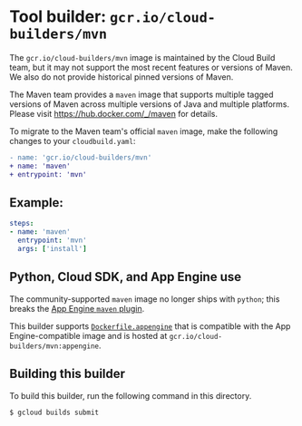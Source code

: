 # Tool builder: `gcr.io/cloud-builders/mvn`

The `gcr.io/cloud-builders/mvn` image is maintained by the Cloud Build team,
but it may not support the most recent features or versions of Maven. We also do
not provide historical pinned versions of Maven.

The Maven team provides a `maven` image that supports multiple tagged versions
of Maven across multiple versions of Java and multiple platforms. Please visit
https://hub.docker.com/_/maven for details.

To migrate to the Maven team's official `maven` image, make the following
changes to your `cloudbuild.yaml`:

```diff
- name: 'gcr.io/cloud-builders/mvn'
+ name: 'maven'
+ entrypoint: 'mvn'
```

## Example:

```yaml
steps:
- name: 'maven'
  entrypoint: 'mvn'
  args: ['install']
```

## Python, Cloud SDK, and App Engine use

The community-supported `maven` image no longer ships with `python`; this breaks
the [App Engine `maven`
plugin](https://cloud.google.com/appengine/docs/standard/java/using-maven).

This builder supports
[`Dockerfile.appengine`](Dockerfile.appengine) that is compatible with the
App Engine-compatible image and is hosted at
`gcr.io/cloud-builders/mvn:appengine`.

## Building this builder

To build this builder, run the following command in this directory.

    $ gcloud builds submit

